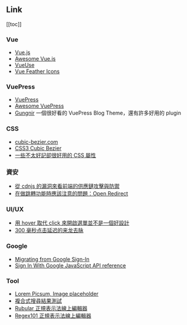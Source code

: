 <h2>Link</h2>

[[toc]]

### Vue
- [Vue.js](https://vuejs.org/)
- [Awesome Vue.js](https://awesome-vue.js.org/)
- [VueUse](https://vueuse.org/)
- [Vue Feather Icons](https://vue-feather-icons.egoist.sh/)

### VuePress
- [VuePress](https://vuepress.vuejs.org/)
- [Awesome VuePress](https://github.com/vuepress/awesome-vuepress)
- [Gungnir](https://vuepress-theme-gungnir.vercel.app/) 一個很好看的 VuePress Blog Theme，還有許多好用的 plugin

### CSS
- [cubic-bezier.com](https://cubic-bezier.com/#.56,-0.88,.48,1.85)
- [CSS3 Cubic Bezier](https://www.oxxostudio.tw/articles/201406/css-cubic-bezier.html)
- [一些不太好記卻很好用的 CSS 屬性](https://blog.huli.tw/2021/04/17/css-attrs/)

### 資安
- [從 cdnjs 的漏洞來看前端的供應鏈攻擊與防禦](https://blog.huli.tw/2021/08/22/cdnjs-and-supply-chain-attack/)
- [在做跳轉功能時應該注意的問題：Open Redirect](https://tech-blog.cymetrics.io/posts/huli/open-redirect/)

### UI/UX
- [用 hover 取代 click 來開啟選單並不是一個好設計](https://jason-memo.dev/posts/replacing-click-with-hover-interaction-is-not-a-good-design/)
- [300 毫秒点击延迟的来龙去脉](https://thx.github.io/mobile/300ms-click-delay)

### Google
- [Migrating from Google Sign-In](https://developers.google.com/identity/gsi/web/guides/migration)
- [Sign In With Google JavaScript API reference ](https://developers.google.com/identity/gsi/web/reference/js-reference#google.accounts.id.prompt)

### Tool
- [Lorem Picsum, Image placeholder](https://picsum.photos/)
- [複合式搜尋結果測試](https://search.google.com/test/rich-results)
- [Rubular 正規表示法線上編輯器](https://rubular.com/)
- [Regex101 正規表示法線上編輯器](https://regex101.com/)
